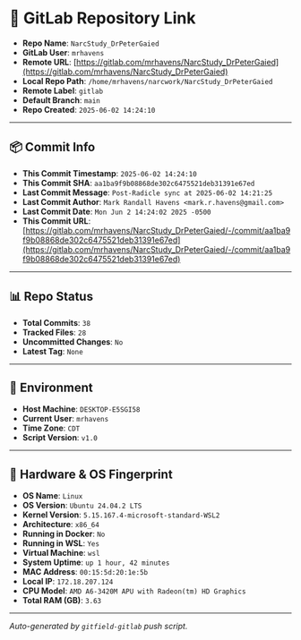 # 🔗 GitLab Repository Link

- **Repo Name**: `NarcStudy_DrPeterGaied`
- **GitLab User**: `mrhavens`
- **Remote URL**: [https://gitlab.com/mrhavens/NarcStudy_DrPeterGaied](https://gitlab.com/mrhavens/NarcStudy_DrPeterGaied)
- **Local Repo Path**: `/home/mrhavens/narcwork/NarcStudy_DrPeterGaied`
- **Remote Label**: `gitlab`
- **Default Branch**: `main`
- **Repo Created**: `2025-06-02 14:24:10`

---

## 📦 Commit Info

- **This Commit Timestamp**: `2025-06-02 14:24:10`
- **This Commit SHA**: `aa1ba9f9b08868de302c6475521deb31391e67ed`
- **Last Commit Message**: `Post-Radicle sync at 2025-06-02 14:21:25`
- **Last Commit Author**: `Mark Randall Havens <mark.r.havens@gmail.com>`
- **Last Commit Date**: `Mon Jun 2 14:24:02 2025 -0500`
- **This Commit URL**: [https://gitlab.com/mrhavens/NarcStudy_DrPeterGaied/-/commit/aa1ba9f9b08868de302c6475521deb31391e67ed](https://gitlab.com/mrhavens/NarcStudy_DrPeterGaied/-/commit/aa1ba9f9b08868de302c6475521deb31391e67ed)

---

## 📊 Repo Status

- **Total Commits**: `38`
- **Tracked Files**: `28`
- **Uncommitted Changes**: `No`
- **Latest Tag**: `None`

---

## 🧽 Environment

- **Host Machine**: `DESKTOP-E5SGI58`
- **Current User**: `mrhavens`
- **Time Zone**: `CDT`
- **Script Version**: `v1.0`

---

## 🧬 Hardware & OS Fingerprint

- **OS Name**: `Linux`
- **OS Version**: `Ubuntu 24.04.2 LTS`
- **Kernel Version**: `5.15.167.4-microsoft-standard-WSL2`
- **Architecture**: `x86_64`
- **Running in Docker**: `No`
- **Running in WSL**: `Yes`
- **Virtual Machine**: `wsl`
- **System Uptime**: `up 1 hour, 42 minutes`
- **MAC Address**: `00:15:5d:20:1e:5b`
- **Local IP**: `172.18.207.124`
- **CPU Model**: `AMD A6-3420M APU with Radeon(tm) HD Graphics`
- **Total RAM (GB)**: `3.63`

---

_Auto-generated by `gitfield-gitlab` push script._
